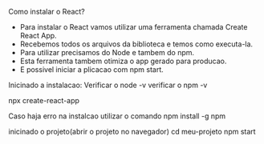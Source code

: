 
Como instalar o React?

- Para instalar o React vamos utilizar uma ferramenta chamada Create React App.
- Recebemos todos os arquivos da biblioteca e temos como executa-la.
- Para utilizar precisamos do Node e tambem do npm.
- Esta ferramenta tambem otimiza o app gerado para producao.
- E possivel iniciar a  plicacao com npm start.


Inicinado a instalacao:
Verificar o node -v
verificar o npm -v

npx create-react-app

 Caso haja erro na instalcao utilizar o comando
 npm install -g npm 

inicinado o projeto(abrir o projeto no navegador)
cd meu-projeto
npm start


